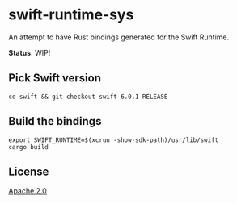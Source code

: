 # swift-runtime-sys

An attempt to have Rust bindings generated for the Swift Runtime.

**Status**: WIP!

## Pick Swift version

```shell
cd swift && git checkout swift-6.0.1-RELEASE
```

## Build the bindings

```shell
export SWIFT_RUNTIME=$(xcrun -show-sdk-path)/usr/lib/swift
cargo build
```

## License

[Apache 2.0](/LICENSE)